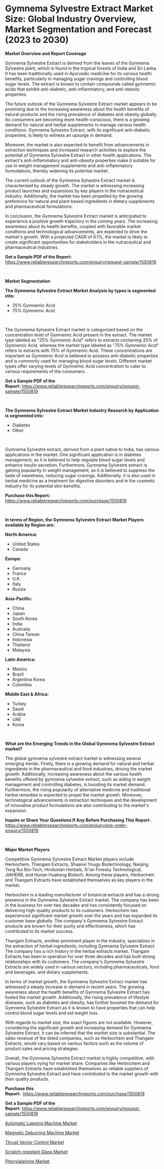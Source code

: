<p><h1>Gymnema Sylvestre Extract Market Size: Global Industry Overview, Market Segmentation and Forecast (2023 to 2030)</h1></p><p><strong>Market Overview and Report Coverage</strong></p>
<p><p>Gymnema Sylvestre Extract is derived from the leaves of the Gymnema Sylvestre plant, which is found in the tropical forests of India and Sri Lanka. It has been traditionally used in Ayurvedic medicine for its various health benefits, particularly in managing sugar cravings and controlling blood sugar levels. The extract is known to contain compounds called gymnemic acids that exhibit anti-diabetic, anti-inflammatory, and anti-obesity properties.</p><p>The future outlook of the Gymnema Sylvestre Extract market appears to be promising due to the increasing awareness about the health benefits of natural products and the rising prevalence of diabetes and obesity globally. As consumers are becoming more health-conscious, there is a growing demand for natural and herbal supplements to manage various health conditions. Gymnema Sylvestre Extract, with its significant anti-diabetic properties, is likely to witness an upsurge in demand.</p><p>Moreover, the market is also expected to benefit from advancements in extraction techniques and increased research activities to explore the potential of Gymnema Sylvestre Extract in other health applications. The extract's anti-inflammatory and anti-obesity properties make it suitable for use in weight management supplements and anti-inflammatory formulations, thereby widening its potential market.</p><p>The current outlook of the Gymnema Sylvestre Extract market is characterized by steady growth. The market is witnessing increasing product launches and expansions by key players in the nutraceutical industry. Additionally, the market has been propelled by the growing preference for natural and plant-based ingredients in dietary supplements and pharmaceutical formulations.</p><p>In conclusion, the Gymnema Sylvestre Extract market is anticipated to experience a positive growth trajectory in the coming years. The increasing awareness about its health benefits, coupled with favorable market conditions and technological advancements, are expected to drive the market's growth. With a projected CAGR of 6.1%, the market is likely to create significant opportunities for stakeholders in the nutraceutical and pharmaceutical industries.</p></p>
<p><strong>Get a Sample PDF of the Report:</strong> <a href="https://www.reliableresearchreports.com/enquiry/request-sample/1550819">https://www.reliableresearchreports.com/enquiry/request-sample/1550819</a></p>
<p>&nbsp;</p>
<p><strong>Market Segmentation</strong></p>
<p><strong>The Gymnema Sylvestre Extract Market Analysis by types is segmented into:</strong></p>
<p><ul><li>25% Gymnemic Acid</li><li>75% Gymnemic Acid</li></ul></p>
<p>&nbsp;</p>
<p><p>The Gymnema Sylvestre Extract market is categorized based on the concentration level of Gymnemic Acid present in the extract. The market type labeled as "25% Gymnemic Acid" refers to extracts containing 25% of Gymnemic Acid, whereas the market type labeled as "75% Gymnemic Acid" refers to extracts with 75% of Gymnemic Acid. These concentrations are important as Gymnemic Acid is believed to possess anti-diabetic properties and is commonly used for managing blood sugar levels. Different market types offer varying levels of Gymnemic Acid concentration to cater to various requirements of the consumers.</p></p>
<p><strong>Get a Sample PDF of the Report:</strong>&nbsp;<a href="https://www.reliableresearchreports.com/enquiry/request-sample/1550819">https://www.reliableresearchreports.com/enquiry/request-sample/1550819</a></p>
<p>&nbsp;</p>
<p><strong>The Gymnema Sylvestre Extract Market Industry Research by Application is segmented into:</strong></p>
<p><ul><li>Diabetes</li><li>Other</li></ul></p>
<p>&nbsp;</p>
<p><p>Gymnema Sylvestre extract, derived from a plant native to India, has various applications in the market. One significant application is in diabetes management, as it is believed to help regulate blood sugar levels and enhance insulin secretion. Furthermore, Gymnema Sylvestre extract is gaining popularity in weight management, as it is believed to suppress the taste of sweetness, reducing sugar cravings. Additionally, it is also used in herbal medicine as a treatment for digestive disorders and in the cosmetic industry for its potential skin benefits.</p></p>
<p><strong>Purchase this Report:</strong>&nbsp; <a href="https://www.reliableresearchreports.com/purchase/1550819">https://www.reliableresearchreports.com/purchase/1550819</a></p>
<p>&nbsp;</p>
<p><strong>In terms of Region, the Gymnema Sylvestre Extract Market Players available by Region are:</strong></p>
<p>
    <p> <strong> North America: </strong>
        <ul>
            <li>United States</li>
            <li>Canada</li>
        </ul>
        </p> 
    <p> <strong> Europe: </strong>
        <ul>
            <li>Germany</li>
            <li>France</li>
            <li>U.K.</li>
            <li>Italy</li>
            <li>Russia</li>
        </ul>
        </p> 
    <p> <strong> Asia-Pacific: </strong>
        <ul>
            <li>China</li>
            <li>Japan</li>
            <li>South Korea</li>
            <li>India</li>
            <li>Australia</li>
            <li>China Taiwan</li>
            <li>Indonesia</li>
            <li>Thailand</li>
            <li>Malaysia</li>
        </ul>
        </p> 
    <p> <strong> Latin America: </strong>
        <ul>
            <li>Mexico</li>
            <li>Brazil</li>
            <li>Argentina Korea</li>
            <li>Colombia</li>
        </ul>
        </p> 
    <p> <strong> Middle East & Africa: </strong>
        <ul>
            <li>Turkey</li>
            <li>Saudi</li>
            <li>Arabia</li>
            <li>UAE</li>
            <li>Korea</li>
        </ul>
    </p>
    </p>
<p>&nbsp;</p>
<p><strong>What are the Emerging Trends in the Global Gymnema Sylvestre Extract market?</strong></p>
<p><p>The global gymnema sylvestre extract market is witnessing several emerging trends. Firstly, there is a growing demand for natural and herbal ingredients in the pharmaceutical and food industries, driving the market growth. Additionally, increasing awareness about the various health benefits offered by gymnema sylvestre extract, such as aiding in weight management and controlling diabetes, is boosting its market demand. Furthermore, the rising popularity of alternative medicine and traditional herbal remedies is expected to propel the market growth. Moreover, technological advancements in extraction techniques and the development of innovative product formulations are also contributing to the market's expansion.</p></p>
<p><strong>Inquire or Share Your Questions If Any Before Purchasing This Report</strong>- <a href="https://www.reliableresearchreports.com/enquiry/pre-order-enquiry/1550819">https://www.reliableresearchreports.com/enquiry/pre-order-enquiry/1550819</a></p>
<p>&nbsp;</p>
<p><strong>Major Market Players</strong></p>
<p><p>Competitive Gymnema Sylvestre Extract Market players include Herbochem, Thangam Extracts, Shaanxi Yougu Biotechnology, Nanjing Tong Rui Bio-Tech, Hindustan Herbals, Xi'an Finesky Technological, JIAHERB, and Hunan Huakang Biotech. Among these players, Herbochem and Thangam Extracts have established themselves as key players in the market.</p><p>Herbochem is a leading manufacturer of botanical extracts and has a strong presence in the Gymnema Sylvestre Extract market. The company has been in the business for over two decades and has consistently focused on delivering high-quality products to its customers. Herbochem has experienced significant market growth over the years and has expanded its customer base globally. The company's Gymnema Sylvestre Extract products are known for their purity and effectiveness, which has contributed to its market success.</p><p>Thangam Extracts, another prominent player in the industry, specializes in the extraction of herbal ingredients, including Gymnema Sylvestre Extract. The company has a rich history in the herbal extracts market. Thangam Extracts has been in operation for over three decades and has built strong relationships with its customers. The company's Gymnema Sylvestre Extracts are widely used in various sectors, including pharmaceuticals, food and beverages, and dietary supplements.</p><p>In terms of market growth, the Gymnema Sylvestre Extract market has witnessed a steady increase in demand in recent years. The growing awareness about the health benefits of Gymnema Sylvestre Extract has fueled the market growth. Additionally, the rising prevalence of lifestyle diseases, such as diabetes and obesity, has further boosted the demand for Gymnema Sylvestre Extract as it is known to have properties that can help control blood sugar levels and aid weight loss.</p><p>With regards to market size, the exact figures are not available. However, considering the significant growth and increasing demand for Gymnema Sylvestre Extract, it can be inferred that the market size is substantial. The sales revenue of the listed companies, such as Herbochem and Thangam Extracts, would vary based on various factors such as the volume of product sales and pricing strategies.</p><p>Overall, the Gymnema Sylvestre Extract market is highly competitive, with various players vying for market share. Companies like Herbochem and Thangam Extracts have established themselves as reliable suppliers of Gymnema Sylvestre Extract and have contributed to the market growth with their quality products.</p></p>
<p><strong>Purchase this Report:</strong>&nbsp;&nbsp;<a href="https://www.reliableresearchreports.com/purchase/1550819">https://www.reliableresearchreports.com/purchase/1550819</a></p>
<p></p>
<p><strong>Get a Sample PDF of the Report:</strong>&nbsp;<a href="https://www.reliableresearchreports.com/enquiry/request-sample/1550819">https://www.reliableresearchreports.com/enquiry/request-sample/1550819</a></p>
<p><p><a href="https://medium.com/@sanjoy753352/analyzing-automatic-lapping-machine-market-global-industry-perspective-and-forecast-2023-to-2030-d2cb3028ec09">Automatic Lapping Machine Market</a></p><p><a href="https://medium.com/@darrensipes2023/magnetic-deburring-machine-market-furnishes-information-on-market-share-market-trends-and-market-9b6c8ff8f765">Magnetic Deburring Machine Market</a></p><p><a href="https://medium.com/@soledadroob625/thrust-vector-control-market-exploring-market-share-market-trends-and-future-growth-efa3174ed633">Thrust Vector Control Market</a></p><p><a href="https://github.com/AKSHATREPORTPRIME/Market-Research-Report-List-1/blob/main/scratch-resistant-glass-market.md">Scratch-resistant Glass Market</a></p><p><a href="https://github.com/Chiragrp26/Market-Research-Report-List-1/blob/main/phenylalalnine-market.md">Phenylalalnine Market</a></p></p>
